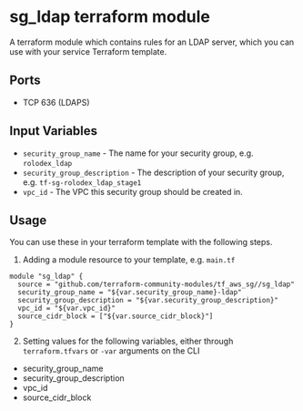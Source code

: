 sg_ldap terraform module
=======================

A terraform module which contains rules for an LDAP server, which
you can use with your service Terraform template.

Ports
-----
- TCP 636 (LDAPS)


Input Variables
---------------

- `security_group_name` - The name for your security group, e.g. `rolodex_ldap`
- `security_group_description` - The description of your security group, e.g. `tf-sg-rolodex_ldap_stage1`
- `vpc_id` - The VPC this security group should be created in.

Usage
-----

You can use these in your terraform template with the following steps.

1. Adding a module resource to your template, e.g. `main.tf`

```
module "sg_ldap" {
  source = "github.com/terraform-community-modules/tf_aws_sg//sg_ldap"
  security_group_name = "${var.security_group_name}-ldap"
  security_group_description = "${var.security_group_description}"
  vpc_id = "${var.vpc_id}"
  source_cidr_block = ["${var.source_cidr_block}"]
}
```

2. Setting values for the following variables, either through `terraform.tfvars` or `-var` arguments on the CLI

- security_group_name
- security_group_description
- vpc_id
- source_cidr_block
